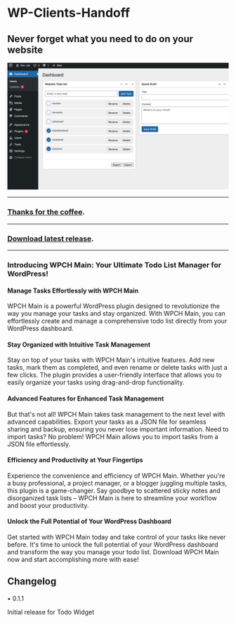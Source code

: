 # WP-Clients-Handoff

## Never forget what you need to do on your website

![alt text](/repo-img/thumb.png "Title")

---
###  [Thanks for the coffee](https://ko-fi.com/dplugins).
---
###  [Download latest release](https://github.com/dplugins/wp-clients-handoff/releases/).
---

### Introducing WPCH Main: Your Ultimate Todo List Manager for WordPress!

#### Manage Tasks Effortlessly with WPCH Main

WPCH Main is a powerful WordPress plugin designed to revolutionize the way you manage your tasks and stay organized. With WPCH Main, you can effortlessly create and manage a comprehensive todo list directly from your WordPress dashboard.

#### Stay Organized with Intuitive Task Management

Stay on top of your tasks with WPCH Main's intuitive features. Add new tasks, mark them as completed, and even rename or delete tasks with just a few clicks. The plugin provides a user-friendly interface that allows you to easily organize your tasks using drag-and-drop functionality.

#### Advanced Features for Enhanced Task Management

But that's not all! WPCH Main takes task management to the next level with advanced capabilities. Export your tasks as a JSON file for seamless sharing and backup, ensuring you never lose important information. Need to import tasks? No problem! WPCH Main allows you to import tasks from a JSON file effortlessly.

#### Efficiency and Productivity at Your Fingertips

Experience the convenience and efficiency of WPCH Main. Whether you're a busy professional, a project manager, or a blogger juggling multiple tasks, this plugin is a game-changer. Say goodbye to scattered sticky notes and disorganized task lists – WPCH Main is here to streamline your workflow and boost your productivity.

#### Unlock the Full Potential of Your WordPress Dashboard

Get started with WPCH Main today and take control of your tasks like never before. It's time to unlock the full potential of your WordPress dashboard and transform the way you manage your todo list. Download WPCH Main now and start accomplishing more with ease!


## Changelog

• 0.1.1

Initial release for Todo Widget
